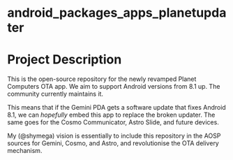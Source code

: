 <!--
SPDX-FileCopyrightText: 2024 Dom Rodriguez <shymega@shymega.org.uk>

SPDX-License-Identifier: CC0-1.0
-->

android_packages_apps_planetupdater
===================================

# Project Description

This is the open-source repository for the newly revamped Planet Computers OTA
app. We aim to support Android versions from 8.1 up. The community currently 
maintains it.

This means that if the Gemini PDA gets a software update that fixes Android
8.1, we can *hopefully* embed this app to replace the broken updater. The same
goes for the Cosmo Communicator, Astro Slide, and future devices.

My (@shymega) vision is essentially to include this repository in the AOSP
sources for Gemini, Cosmo, and Astro, and revolutionise the OTA delivery mechanism.
